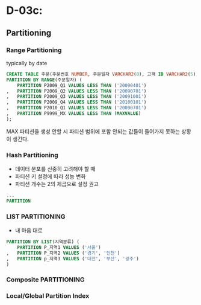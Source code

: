 # D-03c:

## Partitioning

### Range Partitioning 
typically by date

```sql
CREATE TABLE 주문(주문번호 NUMBER, 주문일자 VARCHAR2(8), 고객 ID VARCHAR2(5) )
PARTITION BY RANGE(주문일자) (
	PARTITION P2009_Q1 VALUES LESS THAN ('20090401')
,	PARTITION P2009_Q2 VALUES LESS THAN ('20090701')
,	PARTITION P2009_Q3 VALUES LESS THAN ('20091001')
,	PARTITION P2009_Q4 VALUES LESS THAN ('20100101')
,	PARTITION P2010_Q1 VALUES LESS THAN ('20090701')
,	PARTITION P9999_MX VALUES LESS THAN (MAXVALUE)
);
```
MAX 파티션을 생성 안할 시 파티션 범위에 포함 안되는 값들이 들어가지 못하는 상황이 생긴다.

### Hash Partitioning
- 데이터 분포를 신중히 고려해야 할 때
- 파티션 키 설정에 따라 성능 변화
- 파티션 개수는 2의 제곱으로 설정 권고

```sql
...
PARTITION
```


### LIST PARTITIONING
- 내 마음 대로

```SQL
PARTITION BY LIST(지역분류) (
	PARTITION P_지역1 VALUES ('서울')
,	PARTITION P_지역2 VALUES ('경기', '인천')
,	PARTITION p_지역3 VALUES ('대전', '부산', '광주')
)
```

### Composite PARTITIONING


### Local/Global Partition Index

